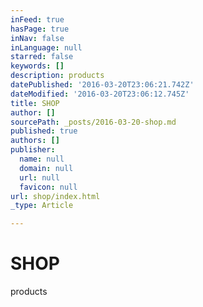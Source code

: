 ```yaml
---
inFeed: true
hasPage: true
inNav: false
inLanguage: null
starred: false
keywords: []
description: products
datePublished: '2016-03-20T23:06:21.742Z'
dateModified: '2016-03-20T23:06:12.745Z'
title: SHOP
author: []
sourcePath: _posts/2016-03-20-shop.md
published: true
authors: []
publisher:
  name: null
  domain: null
  url: null
  favicon: null
url: shop/index.html
_type: Article

---
```

# SHOP

products